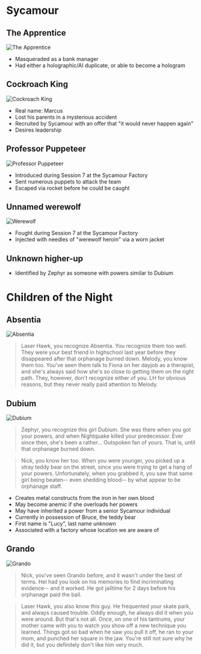 <!-- TITLE: Sycamour -->
<!-- SUBTITLE: A quick summary of Sycamour -->

# Sycamour
## The Apprentice
![The Apprentice](/uploads/sycamour/the-apprentice.jpg "The Apprentice")

* Masqueraded as a bank manager
* Had either a holographic/AI duplicate, or able to become a hologram

## Cockroach King
![Cockroach King](/uploads/sycamour/cockroach-king.jpg "Cockroach King")

* Real name: Marcus
* Lost his parents in a mysterious accident
* Recruited by Sycamour with an offer that "it would never happen again"
* Desires leadership

## Professor Puppeteer

![Professor Puppeteer](/uploads/sycamour/professor-puppeteer.jpg "Professor Puppeteer")

* Introduced during Session 7 at the Sycamour Factory
* Sent numerous puppets to attack the team
* Escaped via rocket before he could be caught

## Unnamed werewolf
![Werewolf](/uploads/sycamour/werewolf.jpg "Werewolf")

* Fought during Session 7 at the Sycamour Factory
* Injected with needles of "werewolf heroin" via a worn jacket

## Unknown higher-up
* Identified by Zephyr as someone with powers similar to Dubium
# Children of the Night
## Absentia
![Absentia](/uploads/sycamour/absentia.jpg "Absentia")

> Laser Hawk, you recognize Absentia. You recognize them too well. They were your best friend in highschool last year before they disappeared after that orphanage burned down. Melody, you know them too. You've seen them talk to Fiona on her dayjob as a therapist, and she's always said how she's so close to getting them on the right path. They, however, don't recognize either of you. LH for obvious reasons, but they never really paid attention to Melody.
## Dubium
![Dubium](/uploads/sycamour/dubium.jpg "Dubium")

> Zephyr, you recognize this girl Dubium. She was there when you got your powers, and when Nightquake killed your predecessor. Ever since then, she's been a rather... Outspoken fan of yours. That is, until that orphanage burned down.

> Nick, you know her too. When you were younger, you picked up a stray teddy bear on the street, since you were trying to get a hang of your powers. Unfortunately, when you grabbed it, you saw that same girl being beaten-- even shedding blood-- by what appear to be orphanage staff.

* Creates metal constructs from the iron in her own blood
* May become anemic if she overloads her powers
* May have inherited a power from a senior Sycamour individual
* Currently in possession of Bruce, the teddy bear
* First name is "Lucy", last name unknown
* Associated with a factory whose location we are aware of
## Grando
![Grando](/uploads/sycamour/grando.jpg "Grando")

> Nick, you've seen Grando before, and it wasn't under the best of terms. Hel had you look on his memories to find incriminating evidence-- and it worked. He got jailtime for 2 days before his orphanage paid the bail.

> Laser Hawk, you also know this guy. He frequented your skate park, and always caused trouble. Oddly enough, he always did it when you were around. But that's not all. Once, on one of his tantrums, your mother came with you to watch you show off a new technique you learned. Things got so bad when he saw you pull it off, he ran to your mom, and punched her square in the jaw. You're still not sure why he did it, but you definitely don't like him very much.